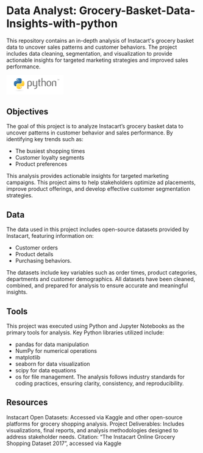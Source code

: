 # Data Analyst: Grocery-Basket-Data-Insights-with-python
This repository contains an in-depth analysis of Instacart's grocery basket data to uncover sales patterns and customer behaviors. The project includes data cleaning, segmentation, and visualization to provide actionable insights for targeted marketing strategies and improved sales performance.

<img src="https://raw.githubusercontent.com/wallmaden/Grocery-Basket-Data-Insights-Instacart-with-python/main/04%20Analysis/Visualizations/python-logo-master-v3-TM.png" alt="Python Logo" width="150"/>

## Objectives
The goal of this project is to analyze Instacart’s grocery basket data to uncover patterns in customer behavior and sales performance. By identifying key trends such as:
- The busiest shopping times
- Customer loyalty segments
- Product preferences

This analysis provides actionable insights for targeted marketing campaigns. This project aims to help stakeholders optimize ad placements, improve product offerings, and develop effective customer segmentation strategies.

## Data
The data used in this project includes open-source datasets provided by Instacart, featuring information on:
- Customer orders
- Product details
- Purchasing behaviors.

The datasets include key variables such as order times, product categories, departments and customer demographics. All datasets have been cleaned, combined, and prepared for analysis to ensure accurate and meaningful insights.

## Tools
This project was executed using Python and Jupyter Notebooks as the primary tools for analysis. Key Python libraries utilized include:
- pandas for data manipulation
- NumPy for numerical operations
- matplotlib
- seaborn for data visualization
- scipy for data equations
- os for file management.
The analysis follows industry standards for coding practices, ensuring clarity, consistency, and reproducibility.

## Resources
Instacart Open Datasets: Accessed via Kaggle and other open-source platforms for grocery shopping analysis.
Project Deliverables: Includes visualizations, final reports, and analysis methodologies designed to address stakeholder needs.
Citation: “The Instacart Online Grocery Shopping Dataset 2017”, accessed via Kaggle

